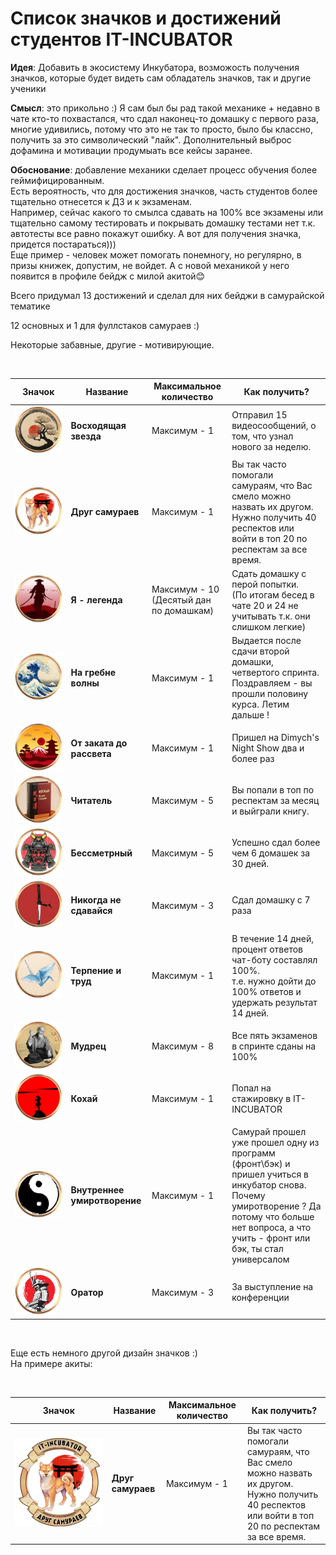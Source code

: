 # Список значков и достижений студентов IT-INCUBATOR

**Идея**: Добавить в экосистему Инкубатора, возможость получения значков, которые будет видеть сам обладатель значков,
так и другие ученики

**Смысл**: это прикольно :) Я сам был бы рад такой механике + недавно в чате кто-то похвастался, что сдал наконец-то
домашку с первого раза, многие удивились, потому что это не так то просто, было бы классно, получить за это
символический "лайк". Дополнительный выброс дофамина и мотивации продумыать все кейсы заранее.

**Обоснование**: добавление механики сделает процесс обучения более геймифицированным. <br>Есть вероятность, что для
достижения значков, часть студентов более тщательно отнесется к ДЗ и к экзаменам.
<br>Например, сейчас какого то смылса сдавать на 100% все экзамены или тщательно самому тестировать и покрывать домашку
тестами нет т.к. автотесты все равно покажут ошибку. А вот для получения значка, придется постараться)))
<br> Еще пример - человек может помогать понемногу, но регулярно, в призы книжек, допустим, не войдет.
А с новой механикой у него появится в профиле бейдж с милой акитой😊

Всего придумал 13 достижений и сделал для них бейджи в самурайской тематике

12 основных и 1 для фуллстаков самураев :)

Некоторые забавные, другие - мотивирующие.

<br>

|                          Значок                          | Название                     | Максимальное количество                 | Как получить?                                                                                                                                                                                             |
|:--------------------------------------------------------:|------------------------------|-----------------------------------------|-----------------------------------------------------------------------------------------------------------------------------------------------------------------------------------------------------------|
|    ![Значок за достижение Восходящая звезда][sakura]     | **Восходящая звезда**        | Максимум - 1                            | Отправил 15 видеосообщений, о том, что узнал нового за неделю.                                                                                                                                            |
|       ![Значок за достижение Друг самураев][akita]       | **Друг самураев**            | Максимум - 1                            | Вы так часто помогали самураям, что Вас смело можно назвать их другом. <br>Нужно получить 40 респектов или войти в топ 20 по респектам за все время.                                                      |
|      ![Значок за достижение Я - легенда][samuray_1]      | **Я - легенда**              | Максимум - 10 (Десятый дан по домашкам) | Сдать домашку с перой попытки.       <br>(По итогам бесед в чате 20 и 24 не учитывать т.к. они слишком легкие)                                                                                            |
|      ![Значок за достижение На гребне волны][wave]       | **На гребне волны**          | Максимум - 1                            | Выдается после сдачи второй домашки, четвертого спринта.  <br>Поздравляем - вы прошли половину курса. Летим дальше !                                                                                      |
|   ![Значок за достижение От заката до рассвета][fudzi]   | **От заката до рассвета**    | Максимум - 1                            | Пришел на Dimych's Night Show два и более раз                                                                                                                                                             |
|         ![Значок за достижение Читатель][busido]         | **Читатель**                 | Максимум - 5                            | Вы попали в топ по респектам за месяц и выйграли книгу.                                                                                                                                                   |
|       ![Значок за достижение Бессметрный][helmet]        | **Бессметрный**              | Максимум - 5                            | Успешно сдал более чем 6 домашек за 30 дней.                                                                                                                                                              |
|   ![Значок за достижение Никогда не сдавайся][katana]    | **Никогда не сдавайся**      | Максимум - 3                            | Сдал домашку с 7 раза                                                                                                                                                                                     |
|     ![Значок за достижение Терпение и труд][origami]     | **Терпение и труд**          | Максимум - 1                            | В течение 14 дней, процент ответов чат-боту составлял 100%. <br> т.е. нужно дойти до 100% ответов и удержать результат 14 дней.                                                                           |
|         ![Значок за достижение Мудрец][Morihei]          | **Мудрец**                   | Максимум - 8                            | Все пять экзаменов в спринте сданы на 100%                                                                                                                                                                |
|         ![Значок за достижение Кохай][samuray_2]         | **Кохай**                    | Максимум - 1                            | Попал на стажировку в IT-INCUBATOR                                                                                                                                                                        |
| ![Значок за достижение Внутреннее умиротворение][in_yan] | **Внутреннее умиротворение** | Максимум - 1                            | Самурай прошел уже прошел одну из программ (фронт\бэк) и пришел учиться в инкубатор снова. <br> Почему умиротворение ? Да потому что больше нет вопроса, а что учить - фронт или бэк, ты стал универсалом |
|        ![Значок за достижение Оратор][samuray_3]         | **Оратор**                   | Максимум - 3                            | За выступление на конференции                                                                                                                                                                             |

<!-- Значки не имеющие градаций по уровням -->

[sakura]: images/sakura.png

[akita]: images/akita.png

[samuray_1]: images/samuray_1.png

[wave]: images/wave.png

[fudzi]: images/fudzi.png

[busido]: images/busido.png

[helmet]: images/helmet.png

[katana]: images/katana.png

[origami]: images/origami.png

[Morihei]: images/Morihei.png

[samuray_2]: images/samuray_2.png

[samuray_3]: images/samuray_3.png

[in_yan]: images/in_yan.png

[akita_another]: images/akita_another.png



<br>

Еще есть немного другой дизайн значков :) <br>
На примере акиты:

<br>

|                        Значок                        | Название          | Максимальное количество | Как получить?                                                                                                                                        |
|:----------------------------------------------------:|-------------------|-------------------------|------------------------------------------------------------------------------------------------------------------------------------------------------|
| ![Значок за достижение Друг самураев][akita_another] | **Друг самураев** | Максимум - 1            | Вы так часто помогали самураям, что Вас смело можно назвать их другом. <br>Нужно получить 40 респектов или войти в топ 20 по респектам за все время. |                                        

